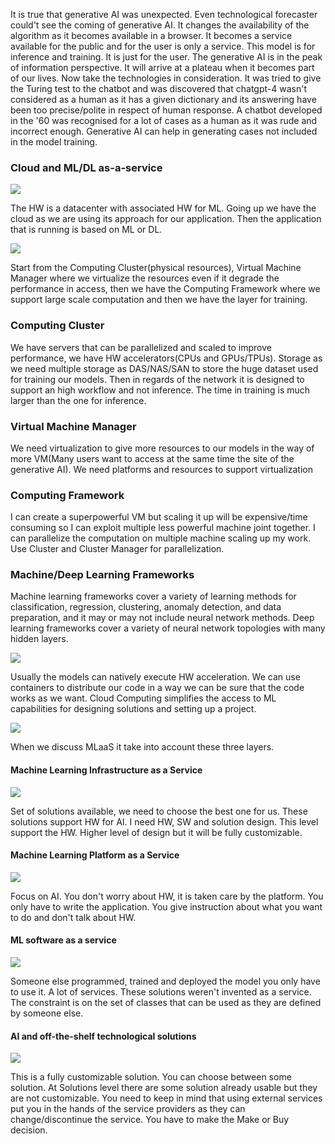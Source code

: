 It is true that generative AI was unexpected. Even technological forecaster could't see the coming of generative AI. 
It changes the availability of the algorithm as it becomes available in a browser.
It becomes a service available for the public and for the user is only a service.
This model is for inference and training. It is just for the user.
The generative AI is in the peak of information perspective. It will arrive at a plateau when it becomes part of our lives.
Now take the technologies in consideration. It was tried to give the Turing test to the chatbot and was discovered that chatgpt-4 wasn't considered as a human as it has a given dictionary and its answering have been too precise/polite in respect of human response. A chatbot developed in the '60 was recognised for a lot of cases as a human as it was rude and incorrect enough. 
Generative AI can help in generating cases not included in the model training. 
### Cloud and ML/DL as-a-service
![](https://i.imgur.com/DnnxOvH.png)

The HW is a datacenter with associated HW for ML. Going up we have the cloud as we are using its approach for our application. Then the application that is running is based on ML or DL. 

![](https://i.imgur.com/gYUYMFq.png)

Start from the Computing Cluster(physical resources), Virtual Machine Manager where we virtualize the resources even if it degrade the performance in access, then we have the Computing Framework where we support large scale computation and then we have the layer for training.
### Computing Cluster
We have servers that can be parallelized and scaled to improve performance, we have HW accelerators(CPUs and GPUs/TPUs). Storage as we need multiple storage as DAS/NAS/SAN to store the huge dataset used for training our models. Then in regards of the network it is designed to support an high workflow and not inference. The time in training is much larger than the one for inference.
### Virtual Machine Manager
We need virtualization to give more resources to our models in the way of more VM(Many users want to access at the same time the site of the generative AI). We need platforms and resources to support virtualization
### Computing Framework
I can create a superpowerful VM but scaling it up will be expensive/time consuming so I can exploit multiple less powerful machine joint together. I can parallelize the computation on multiple machine scaling up my work. Use Cluster and Cluster Manager for parallelization.  
### Machine/Deep Learning Frameworks
Machine learning frameworks cover a variety of learning methods for classification, regression, clustering, anomaly detection, and data preparation, and it may or may not include neural network methods. 
Deep learning frameworks cover a variety of neural network topologies with many hidden layers.

![](https://i.imgur.com/Dj5CwEg.png)

Usually the models can natively execute HW acceleration.
We can use containers to distribute our code in a way we can be sure that the code works as we want. Cloud Computing simplifies the access to ML capabilities for designing solutions and setting up a project. 

![](https://i.imgur.com/Z8FdeB3.png)

When we discuss MLaaS it take into account these three layers.
#### Machine Learning Infrastructure as a Service
![](https://i.imgur.com/9ZrYTYI.png)

Set of solutions available, we need to choose the best one for us. These solutions support HW for AI. I need HW, SW and solution design. This level support the HW. Higher level of design but it will be fully customizable. 
#### Machine Learning Platform as a Service
![](https://i.imgur.com/7ZzIosG.png)

Focus on AI. You don't worry about HW, it is taken care by the platform. You only have to write the application. You give instruction about what you want to do and don't talk about HW. 
#### ML software as a service
![](https://i.imgur.com/vPPW9MI.png)

Someone else programmed, trained and deployed the model you only have to use it. A lot of services. These solutions weren't invented as a service. The constraint is on the set of classes that can be used as they are defined by someone else. 
#### AI and off-the-shelf technological solutions
![](https://i.imgur.com/fC29jWT.png)

This is a fully customizable solution. You can choose between some solution. At Solutions level there are some solution already usable but they are not customizable.
You need to keep in mind that using external services put you in the hands of the service providers as they can change/discontinue the service. You have to make the Make or Buy decision.
